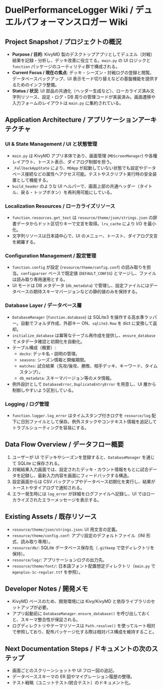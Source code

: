 # DuelPerformanceLogger Wiki / デュエルパフォーマンスロガー Wiki

## Project Snapshot / プロジェクトの概況
- **Purpose / 目的**: KivyMD 製のデスクトップアプリとしてデュエル（対戦）結果を記録・分析し、デッキ改善に役立てる。`main.py` の UI ロジックと `function` パッケージのユーティリティ群で構成される。
- **Current Focus / 現在の焦点**: デッキ・シーズン・対戦ログの登録と閲覧、データベースバックアップ、UI 表示モード切り替えなどの基盤機能を提供するためのインフラ整備。
- **Status / 状況**: UI 部品の共通化（ヘッダー生成など）、ローカライズ済み文字列リソース、設定・ログ・DB 周りの管理コードが実装済み。画面遷移や入力フォームのレイアウトは `main.py` に集約されている。

## Application Architecture / アプリケーションアーキテクチャ
### UI & State Management / UI と状態管理
- `main.py` は KivyMD アプリ本体であり、画面管理 (`MDScreenManager`) や各種レイアウト、トースト表示、ダイアログ制御を担う。
- `_FallbackAppState` により、`MDApp` が起動していない状態でも設定やデータベース接続などの属性へアクセス可能。テストやスクリプト実行時の安全装置として機能する。
- `build_header` のような UI ヘルパーで、画面上部の共通ヘッダー（タイトル、戻る・トップボタン）を再利用可能にしている。

### Localization Resources / ローカライズリソース
- `function.resources.get_text` は `resource/theme/json/strings.json` の辞書データからドット区切りキーで文言を取得。`lru_cache` により I/O を最小化。
- 文字列リソースは日本語中心で、UI のメニュー、トースト、ダイアログ文言を網羅する。

### Configuration Management / 設定管理
- `function.config` が設定 (`resource/theme/config.conf`) の読み取りを担当。`configparser` ベースで既定値 (`DEFAULT_CONFIG`) とマージし、ファイルは読み取り専用運用とする。
- UI モードは DB メタデータ (`db_metadata`) で管理し、設定ファイルにはデータベースの期待スキーマバージョンなどの静的値のみを保持する。

### Database Layer / データベース層
- `DatabaseManager` (`function.database`) は SQLite3 を操作する高水準ラッパー。自動でフォルダ作成、外部キー ON、`sqlite3.Row` を dict に変換して返却。
- `initialize_database` は冪等なテーブル再作成を提供し、`ensure_database` でメタデータ確認と初期化を自動化。
- テーブル構成（概要）:
  - `decks`: デッキ名・説明の管理。
  - `seasons`: シーズン情報と開催期間。
  - `matches`: 試合結果（先攻/後攻、勝敗、相手デッキ、キーワード、タイムスタンプ）。
  - `db_metadata`: スキーマバージョン等のメタ情報。
- 例外設計として `DatabaseError`, `DuplicateEntryError` を用意し、UI 層から制御しやすいよう区別している。

### Logging / ログ管理
- `function.logger.log_error` はタイムスタンプ付きログを `resource/log` 配下に日別ファイルとして保存。例外スタックやコンテキスト情報を追記してトラブルシューティングを容易にする。

## Data Flow Overview / データフロー概要
1. ユーザーが UI でデッキやシーズンを登録すると、`DatabaseManager` を通じて SQLite に保存される。
2. 対戦結果入力画面では、設定されたデッキ・カウント情報をもとに試合データを記録し、最新入力内容を画面にフィードバックする構造。
3. 設定画面からは CSV バックアップやデータベース初期化を実行し、結果がトーストやダイアログで通知される。
4. エラー発生時には `log_error` が詳細をログファイルへ記録し、UI ではローカライズされたエラーメッセージを表示する。

## Existing Assets / 既存リソース
- `resource/theme/json/strings.json`: UI 用文言の定義。
- `resource/theme/config.conf`: アプリ設定のデフォルトファイル（INI 形式、読み取り専用）。
- `resource/db/`: SQLite データベース保存先（`.gitkeep` で空ディレクトリを保持）。
- `resource/log/`: アプリケーションログの出力先。
- `resource/theme/font/`: 日本語フォント配置想定ディレクトリ（`main.py` で `mgenplus-1c-regular.ttf` を参照）。

## Developer Notes / 開発メモ
- KivyMD ベースのため、開発環境には Kivy/KivyMD と依存ライブラリのセットアップが必要。
- アプリ起動前に `DatabaseManager.ensure_database()` を呼び出しておくと、スキーマ整合性が保証される。
- ログディレクトリやテーマリソースは `Path.resolve()` を使ってルート相対で参照しており、配布パッケージ化する際は相対パス構成を維持すること。

## Next Documentation Steps / ドキュメントの次のステップ
- 画面ごとのスクリーンショットや UI フロー図の追記。
- データベーススキーマの ER 図やマイグレーション履歴の整理。
- テスト戦略（ユニットテスト/統合テスト）のドキュメント化。
